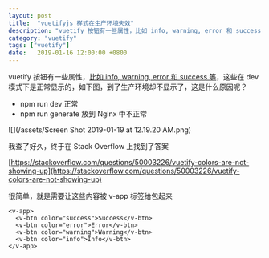 ```yaml
---
layout: post
title:  "vuetifyjs 样式在生产环境失效"
description: "vuetify 按钮有一些属性，比如 info, warning, error 和 success 等，这些在 dev 模式下是正常显示的，到了生产环境却不显示了，这是什么原因呢？"
category: "vuetify"
tags: ["vuetify"]
date:   2019-01-16 12:00:00 +0800
---
```


vuetify 按钮有一些属性，[比如 info, warning, error 和 success 等](https://vuetifyjs.com/zh-Hans/components/buttons)，这些在 dev 模式下是正常显示的，如下图，到了生产环境却不显示了，这是什么原因呢？

- npm run dev 正常
- npm run generate 放到 Nginx 中不正常

![](/assets/Screen Shot 2019-01-19 at 12.19.20 AM.png)

我查了好久，终于在 Stack Overflow 上找到了答案

[https://stackoverflow.com/questions/50003226/vuetify-colors-are-not-showing-up](https://stackoverflow.com/questions/50003226/vuetify-colors-are-not-showing-up)

很简单，就是需要让这些内容被 v-app 标签给包起来

```vue
<v-app>
  <v-btn color="success">Success</v-btn>
  <v-btn color="error">Error</v-btn>
  <v-btn color="warning">Warning</v-btn>
  <v-btn color="info">Info</v-btn>
</v-app>
```